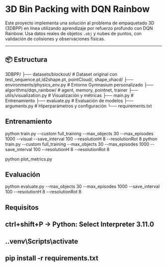# 3D Bin Packing with DQN Rainbow

Este proyecto implementa una solución al problema de empaquetado 3D (3DBPP) en línea utilizando aprendizaje por refuerzo profundo con DQN Rainbow. Usa datos reales de objetos `.obj` y nubes de puntos, con validación de colisiones y observaciones físicas.

---

## 📦 Estructura

3DBPP/
├── datasets/blockout/ # Dataset original con test_sequence.pt,id2shape.pt, pointCloud/, shape_vhacd/
├── environments/physics_env.py # Entorno Gymnasium personalizado
├── algorithms/dqn_rainbow/ # agent, memory, pointnet, trainer
├── utils/visualization.py # Visualización y métricas
├── main.py # Entrenamiento
├── evaluate.py # Evaluación de modelos
├── arguments.py # Hiperparámetros y configuración
└── requirements.txt

## Entrenamiento
python train.py --custom full_training --max_objects 30 --max_episodes 1000 --visual --save_interval 100 --resolutionH 8 --resolutionRot 8
python train.py --custom full_training --max_objects 30 --max_episodes 1000 --save_interval 100 --resolutionH 8 --resolutionRot 8

python plot_metrics.py


## Evaluación
python evaluate.py --max_objects 30 --max_episodes 1000 --save_interval 100 --resolutionH 8 --resolutionRot 8


## Requisitos

## ctrl+shift+P -> Python: Select Interpreter 3.11.0
## .\.venv\Scripts\activate
## pip install -r requirements.txt
